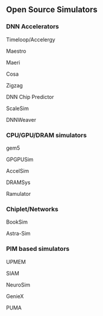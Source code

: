 ## Open Source Simulators

### DNN Accelerators

Timeloop/Accelergy

Maestro

Maeri

Cosa

Zigzag

DNN Chip Predictor

ScaleSim

DNNWeaver

### CPU/GPU/DRAM simulators

gem5

GPGPUSim

AccelSim

DRAMSys

Ramulator

### Chiplet/Networks

BookSim

Astra-Sim


### PIM based simulators

UPMEM

SIAM

NeuroSim

GenieX

PUMA
